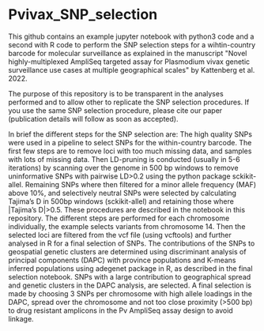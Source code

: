 # Pvivax_SNP_selection

This github contains an example jupyter notebook with python3 code and a second with R code to perform the SNP selection steps for a wihtin-country barcode for molecular surveillance as explained in the manuscript "Novel highly-multiplexed AmpliSeq targeted assay for Plasmodium vivax genetic surveillance use cases at multiple geographical scales" by Kattenberg et al. 2022. 

The purpose of this repository is to be transparent in the analyses performed and to allow other to replicate the SNP selection procedures. 
If you use the same SNP selection procedure, please cite our paper (publication details will follow as soon as accepted). 

In brief the different steps for the SNP selection are: 
The high quality SNPs were used in a pipeline to select SNPs for the within-country barcode. The first few steps are to remove loci with too much missing data, and samples with lots of missing data. Then LD-pruning is conducted (usually in 5-6 iterations) by scanning over the genome in 500 bp windows to remove uninformative SNPs with pairwise LD>0.2 using the python package sckikit-allel. Remaining SNPs where then filtered for a minor allele frequency (MAF) above 10%, and selectively neutral SNPs were selected by calculating Tajima’s D in 500bp windows (sckikit-allel) and retaining those where |Tajima’s D|>0.5. These procedures are described in the notebook in this repository. The different steps are performed for each chromosome individually, the example selects variants from chromosome 14. Then the selected loci are filtered from the vcf file (using vcftools) and further analysed in R for a final selection of SNPs. The contributions of the SNPs to geospatial genetic clusters are determined using discriminant analysis of principal components (DAPC) with province populations and K-means inferred populations using adegenet package in R, as described in the final selection notebook. SNPs with a large contribution to geographical spread and genetic clusters in the DAPC analysis, are selected. A final selection is made by choosing 3 SNPs per chromosome with high allele loadings in the DAPC, spread over the chromosome and not too close proximity (>500 bp) to drug resistant amplicons in the Pv AmpliSeq assay design to avoid linkage. 
